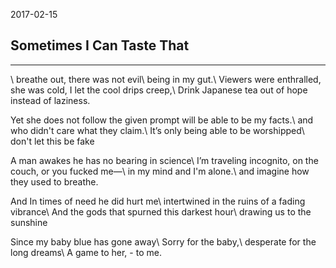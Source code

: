 2017-02-15

## Sometimes I Can Taste That

---
\\
breathe out, there was not evil\\
being in my gut.\\
Viewers were enthralled, she was cold, I let the cool drips creep,\\
Drink Japanese tea out of hope instead of laziness.

Yet she does not follow the given prompt will be able to be my facts.\\
and who didn't care what they claim.\\
It’s only being able to be worshipped\\
don't let this be fake

A man awakes he has no bearing in science\\
I’m traveling incognito, on the couch, or you fucked me—\\
in my mind and I'm alone.\\
and imagine how they used to breathe.

And In times of need he did hurt me\\
intertwined in the ruins of a fading vibrance\\
And the gods that spurned this darkest hour\\
drawing us to the sunshine

Since my baby blue has gone away\\
Sorry for the baby,\\
desperate for the long dreams\\
A game to her, - to me.
